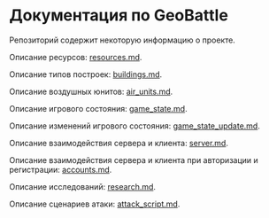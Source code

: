 # Документация по GeoBattle

Репозиторий содержит некоторую информацию о проекте.

Описание ресурсов: [resources.md](resources.md).

Описание типов построек: [buildings.md](buildings.md).

Описание воздушных юнитов: [air_units.md](air_units.md).

Описание игрового состояния: [game_state.md](game_state.md).

Описание изменений игрового состояния: [game_state_update.md](game_state_update.md).

Описание взаимодействия сервера и клиента: [server.md](server.md).

Описание взаимодействия сервера и клиента при авторизации и регистрации: [accounts.md](accounts.md).

Описание исследований: [research.md](research.md).

Описание сценариев атаки: [attack_script.md](attack_script.md).